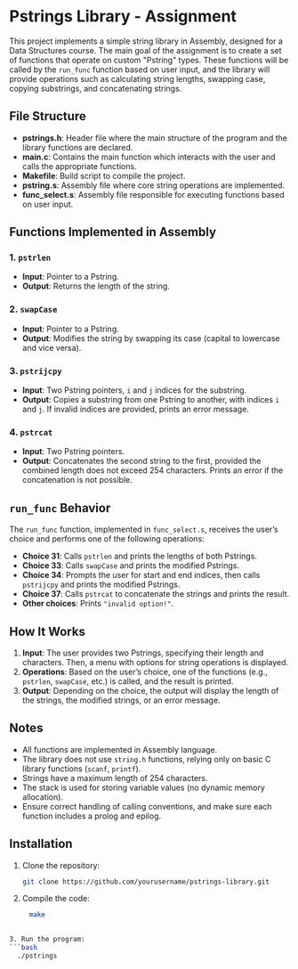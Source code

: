 # Pstrings Library - Assignment

This project implements a simple string library in Assembly, designed for a Data Structures course. The main goal of the assignment is to create a set of functions that operate on custom "Pstring" types. These functions will be called by the `run_func` function based on user input, and the library will provide operations such as calculating string lengths, swapping case, copying substrings, and concatenating strings.

## File Structure

- **pstrings.h**: Header file where the main structure of the program and the library functions are declared.
- **main.c**: Contains the main function which interacts with the user and calls the appropriate functions.
- **Makefile**: Build script to compile the project.
- **pstring.s**: Assembly file where core string operations are implemented.
- **func_select.s**: Assembly file responsible for executing functions based on user input.

## Functions Implemented in Assembly

### 1. `pstrlen`
- **Input**: Pointer to a Pstring.
- **Output**: Returns the length of the string.

### 2. `swapCase`
- **Input**: Pointer to a Pstring.
- **Output**: Modifies the string by swapping its case (capital to lowercase and vice versa).

### 3. `pstrijcpy`
- **Input**: Two Pstring pointers, `i` and `j` indices for the substring.
- **Output**: Copies a substring from one Pstring to another, with indices `i` and `j`. If invalid indices are provided, prints an error message.

### 4. `pstrcat`
- **Input**: Two Pstring pointers.
- **Output**: Concatenates the second string to the first, provided the combined length does not exceed 254 characters. Prints an error if the concatenation is not possible.

## `run_func` Behavior

The `run_func` function, implemented in `func_select.s`, receives the user’s choice and performs one of the following operations:

- **Choice 31**: Calls `pstrlen` and prints the lengths of both Pstrings.
- **Choice 33**: Calls `swapCase` and prints the modified Pstrings.
- **Choice 34**: Prompts the user for start and end indices, then calls `pstrijcpy` and prints the modified Pstrings.
- **Choice 37**: Calls `pstrcat` to concatenate the strings and prints the result.
- **Other choices**: Prints `"invalid option!"`.

## How It Works

1. **Input**: The user provides two Pstrings, specifying their length and characters. Then, a menu with options for string operations is displayed.
2. **Operations**: Based on the user’s choice, one of the functions (e.g., `pstrlen`, `swapCase`, etc.) is called, and the result is printed.
3. **Output**: Depending on the choice, the output will display the length of the strings, the modified strings, or an error message.


## Notes

- All functions are implemented in Assembly language.
- The library does not use `string.h` functions, relying only on basic C library functions (`scanf`, `printf`).
- Strings have a maximum length of 254 characters.
- The stack is used for storing variable values (no dynamic memory allocation).
- Ensure correct handling of calling conventions, and make sure each function includes a prolog and epilog.

## Installation

1. Clone the repository:
   ```bash
   git clone https://github.com/yourusername/pstrings-library.git

2. Compile the code:
 ```bash
      make
   

3. Run the program:
 ```bash
   ./pstrings
